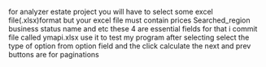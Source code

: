 for analyzer estate project you will have to select some excel file(.xlsx)format but your excel file must contain prices Searched_region business status
name and etc these 4 are essential fields for that i commit file called ymapi.xlsx use it to test my program after selecting select the type of option from option field and the click calculate 
the next and prev buttons are for paginations
